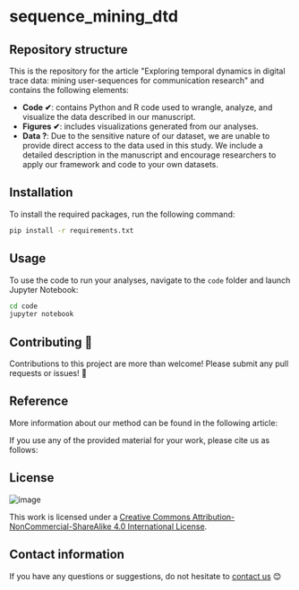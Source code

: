 # sequence_mining_dtd


## Repository structure
This is the repository for the article "Exploring temporal dynamics in digital trace data: mining user-sequences for communication research" and contains the following elements:
  
- **Code ✔**: contains Python and R code used to wrangle, analyze, and visualize the data described in our manuscript.
- **Figures ✔**: includes visualizations generated from our analyses. 
- **Data ?**: Due to the sensitive nature of our dataset, we are unable to provide direct access to the data used in this study. We include a detailed description in the manuscript and encourage researchers to apply our framework and code to your own datasets.


## Installation

To install the required packages, run the following command:

```bash
pip install -r requirements.txt
```

## Usage

To use the code to run your analyses, navigate to the `code` folder and launch Jupyter Notebook:

```bash
cd code
jupyter notebook
```

## Contributing 🤗

Contributions to this project are more than welcome! Please submit any pull requests or issues! 🙏


## Reference

More information about our method can be found in the following article:

If you use any of the provided material for your work, please cite us as follows:

## License
![image](https://user-images.githubusercontent.com/60612969/135886472-567c603e-8001-43e3-a808-f020ba14814d.png)

This work is licensed under a [Creative Commons Attribution-NonCommercial-ShareAlike 4.0 International License](https://creativecommons.org/licenses/by-nc-sa/4.0/). 

## Contact information
If you have any questions or suggestions, do not hesitate to [contact us](mailto:yangliu.fan@weizenbaum-institut.de) 😊
